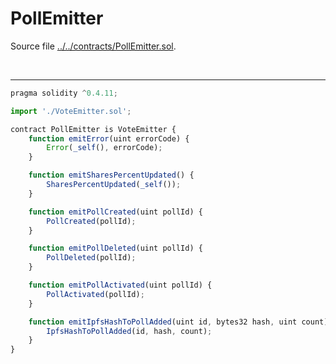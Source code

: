 # PollEmitter

Source file [../../contracts/PollEmitter.sol](../../contracts/PollEmitter.sol).

<br />

<hr />

```javascript
pragma solidity ^0.4.11;

import './VoteEmitter.sol';

contract PollEmitter is VoteEmitter {
    function emitError(uint errorCode) {
        Error(_self(), errorCode);
    }

    function emitSharesPercentUpdated() {
        SharesPercentUpdated(_self());
    }

    function emitPollCreated(uint pollId) {
        PollCreated(pollId);
    }

    function emitPollDeleted(uint pollId) {
        PollDeleted(pollId);
    }

    function emitPollActivated(uint pollId) {
        PollActivated(pollId);
    }

    function emitIpfsHashToPollAdded(uint id, bytes32 hash, uint count) {
        IpfsHashToPollAdded(id, hash, count);
    }
}

```
